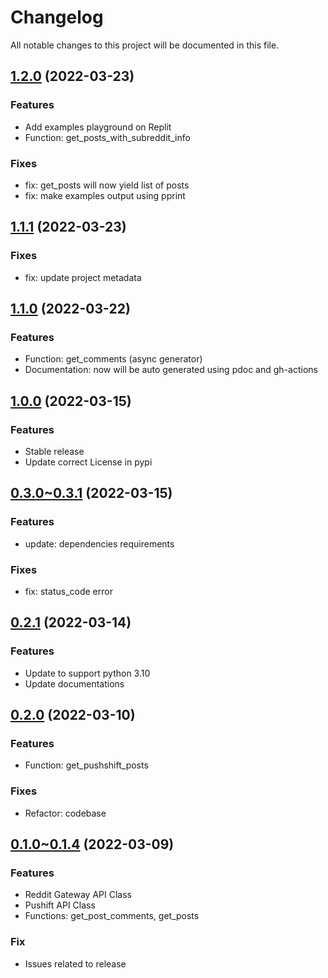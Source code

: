 # Changelog

All notable changes to this project will be documented in this file.

## [1.2.0](https://github.com/countertek/gatered/v1.2.0) (2022-03-23)

### Features

- Add examples playground on Replit
- Function: get_posts_with_subreddit_info

### Fixes

- fix: get_posts will now yield list of posts
- fix: make examples output using pprint

## [1.1.1](https://github.com/countertek/gatered/v1.1.1) (2022-03-23)

### Fixes

- fix: update project metadata

## [1.1.0](https://github.com/countertek/gatered/v1.1.0) (2022-03-22)

### Features

- Function: get_comments (async generator)
- Documentation: now will be auto generated using pdoc and gh-actions

## [1.0.0](https://github.com/countertek/gatered/v1.0.0) (2022-03-15)

### Features

- Stable release
- Update correct License in pypi


## [0.3.0~0.3.1](https://github.com/countertek/gatered/v0.3.1) (2022-03-15)

### Features

- update: dependencies requirements

### Fixes

- fix: status_code error

## [0.2.1](https://github.com/countertek/gatered/v0.2.1) (2022-03-14)

### Features

- Update to support python 3.10
- Update documentations

## [0.2.0](https://github.com/countertek/gatered/v0.2.0) (2022-03-10)

### Features

- Function: get_pushshift_posts

### Fixes

- Refactor: codebase

## [0.1.0~0.1.4](https://github.com/countertek/gatered/v0.1.4) (2022-03-09)

### Features

- Reddit Gateway API Class
- Pushift API Class
- Functions: get_post_comments, get_posts

### Fix

- Issues related to release